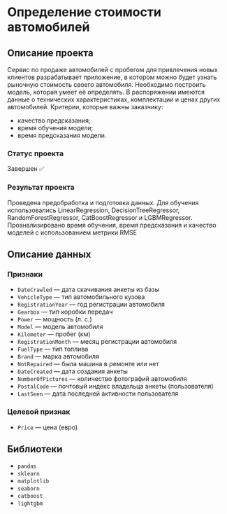 # Определение стоимости автомобилей

## Описание проекта
Сервис по продаже автомобилей с пробегом для привлечения новых клиентов разрабатывает приложение, в котором можно будет узнать рыночную стоимость своего автомобиля. Необходимо построить модель, которая умеет её определять. В распоряжении имеются данные о технических характеристиках, комплектации и ценах других автомобилей.
Критерии, которые важны заказчику:
- качество предсказания;
- время обучения модели;
- время предсказания модели.
### Статус проекта
Завершен ✅
### Результат проекта
Проведена предобработка и подготовка данных.
Для обучения использовались LinearRegression, DecisionTreeRegressor, RandomForestRegressor, CatBoostRegressor и LGBMRegressor. Проанализировано время обучения, время предсказания и качество моделей с использованием метрики RMSE

## Описание данных
### Признаки
- ```DateCrawled``` — дата скачивания анкеты из базы
- ```VehicleType``` — тип автомобильного кузова
- ```RegistrationYear``` — год регистрации автомобиля
- ```Gearbox``` — тип коробки передач
- ```Power``` — мощность (л. с.)
- ```Model``` — модель автомобиля
- ```Kilometer``` — пробег (км)
- ```RegistrationMonth``` — месяц регистрации автомобиля
- ```FuelType``` — тип топлива
- ```Brand``` — марка автомобиля
- ```NotRepaired``` — была машина в ремонте или нет
- ```DateCreated``` — дата создания анкеты
- ```NumberOfPictures``` — количество фотографий автомобиля
- ```PostalCode``` — почтовый индекс владельца анкеты (пользователя)
- ```LastSeen``` — дата последней активности пользователя
### Целевой признак
- ```Price``` — цена (евро)

## Библиотеки
- ```pandas```
- ```sklearn```
- ```matplotlib```
- ```seaborn```
- ```catboost```
- ```lightgbm```